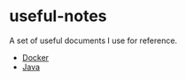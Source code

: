 # useful-notes

A set of useful documents I use for reference.

- [Docker](https://github.com/rktbear/useful-notes/blob/master/docker.md)
- [Java](https://github.com/rktbear/useful-notes/blob/master/java.md)
